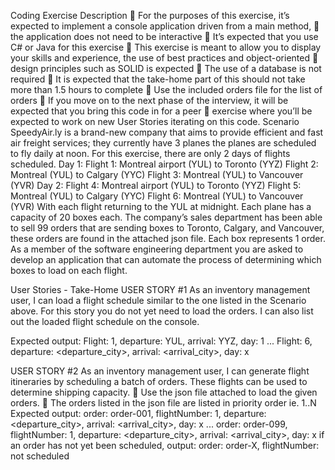 Coding Exercise
Description
 For the purposes of this exercise, it’s expected to implement a console application driven from a main
method,
 the application does not need to be interactive
 It’s expected that you use C# or Java for this exercise
 This exercise is meant to allow you to display your skills and experience, the use of best practices and
object-oriented
 design principles such as SOLID is expected
 The use of a database is not required
 It is expected that the take-home part of this should not take more than 1.5 hours to complete
 Use the included orders file for the list of orders
 If you move on to the next phase of the interview, it will be expected that you bring this code in for a peer
 exercise where you’ll be expected to work on new User Stories iterating on this code.
Scenario
SpeedyAir.ly is a brand-new company that aims to provide efficient and fast air freight services; they currently
have 3
planes the planes are scheduled to fly daily at noon. For this exercise, there are only 2 days of flights scheduled.
Day 1:
Flight 1: Montreal airport (YUL) to Toronto (YYZ)
Flight 2: Montreal (YUL) to Calgary (YYC)
Flight 3: Montreal (YUL) to Vancouver (YVR)
Day 2:
Flight 4: Montreal airport (YUL) to Toronto (YYZ)
Flight 5: Montreal (YUL) to Calgary (YYC)
Flight 6: Montreal (YUL) to Vancouver (YVR)
With each flight returning to the YUL at midnight.
Each plane has a capacity of 20 boxes each.
The company’s sales department has been able to sell 99 orders that are sending boxes to Toronto, Calgary, and
Vancouver, these orders are found in the attached json file. Each box represents 1 order.
As a member of the software engineering department you are asked to develop an application that can automate
the
process of determining which boxes to load on each flight.

User Stories - Take-Home
USER STORY #1
As an inventory management user, I can load a flight schedule similar to the one listed in the Scenario above. For
this story you do not yet need to load the orders. I can also list out the loaded flight schedule on the console.

Expected output:
Flight: 1, departure: YUL, arrival: YYZ, day: 1
...
Flight: 6, departure: <departure_city>, arrival: <arrival_city>, day: x

USER STORY #2
As an inventory management user, I can generate flight itineraries by scheduling a batch of orders. These flights
can be used to determine shipping capacity.
 Use the json file attached to load the given orders.
 The orders listed in the json file are listed in priority order ie. 1..N
Expected output:
order: order-001, flightNumber: 1, departure: <departure_city>, arrival: <arrival_city>, day: x
...
order: order-099, flightNumber: 1, departure: <departure_city>, arrival: <arrival_city>, day: x
if an order has not yet been scheduled, output:
order: order-X, flightNumber: not scheduled
